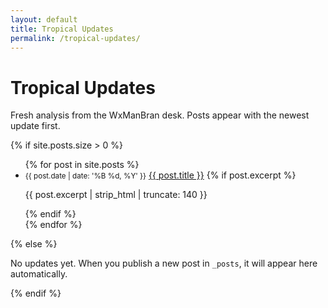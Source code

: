 ```yaml
---
layout: default
title: Tropical Updates
permalink: /tropical-updates/
---
```


<div class="section-intro">
  <h1>Tropical Updates</h1>
  <p>Fresh analysis from the WxManBran desk. Posts appear with the newest update first.</p>
</div>

{% if site.posts.size > 0 %}
<ul class="card-list">
  {% for post in site.posts %}
  <li class="card">
    <small>{{ post.date | date: '%B %d, %Y' }}</small>
    <a href="{{ post.url | relative_url }}">{{ post.title }}</a>
    {% if post.excerpt %}
    <p>{{ post.excerpt | strip_html | truncate: 140 }}</p>
    {% endif %}
  </li>
  {% endfor %}
</ul>
{% else %}
<p>No updates yet. When you publish a new post in <code>_posts</code>, it will appear here automatically.</p>
{% endif %}
